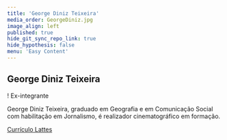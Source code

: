 ```yaml
---
title: 'George Diniz Teixeira'
media_order: GeorgeDiniz.jpg
image_align: left
published: true
hide_git_sync_repo_link: true
hide_hypothesis: false
menu: 'Easy Content'
---
```


## George Diniz Teixeira

! Ex-integrante

George Diniz Teixeira, graduado em Geografia e em Comunicação Social com habilitação em Jornalismo, é realizador cinematográfico em formação.

[Currículo Lattes](http://lattes.cnpq.br/5236916087888494?classes=btn,btn-primary,btn-lg)
